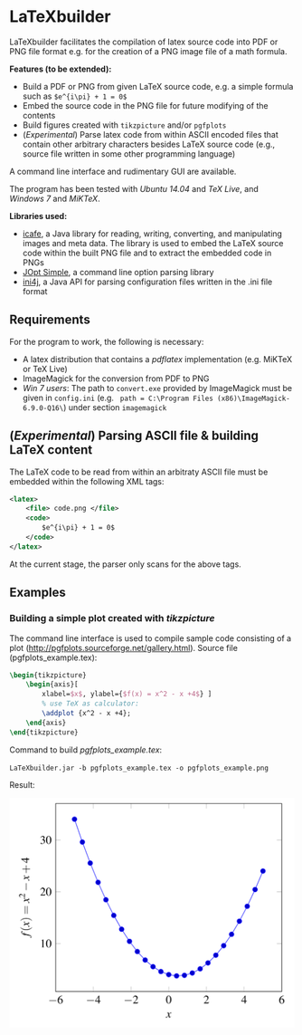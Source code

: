# LaTeXbuilder

LaTeXbuilder facilitates the compilation of latex source code into PDF or PNG file format e.g. for the creation of a PNG image file of a math formula.

**Features (to be extended):**

- Build a PDF or PNG from given LaTeX source code, e.g. a simple formula such as `$e^{i\pi} + 1 = 0$`
- Embed the source code in the PNG file for future modifying of the contents
- Build figures created with `tikzpicture` and/or `pgfplots`
- (*Experimental*) Parse latex code from within ASCII encoded files that contain other arbitrary characters besides LaTeX source code (e.g., source file written in some other programming language)

A command line interface and rudimentary GUI are available.

The program has been tested with *Ubuntu 14.04* and *TeX Live*, and *Windows 7* and *MiKTeX*.

**Libraries used:**

- [icafe](https://github.com/dragon66/icafe), a Java library for reading, writing, converting, and manipulating images and meta data. The library is used to embed the LaTeX source code within the built PNG file and to extract the embedded code in PNGs
- [JOpt Simple](https://pholser.github.io/jopt-simple/), a command line option parsing library
- [ini4j](http://ini4j.sourceforge.net/), a Java API for parsing configuration files written in the .ini file format

## Requirements

For the program to work, the following is necessary:
- A latex distribution that contains a *pdflatex* implementation (e.g. MiKTeX or TeX Live)
- ImageMagick for the conversion from PDF to PNG
- *Win 7 users*: The path to `convert.exe` provided by ImageMagick must be given in `config.ini` (e.g. `
path = C:\Program Files (x86)\ImageMagick-6.9.0-Q16\`) under section `imagemagick`

## (*Experimental*) Parsing ASCII file & building LaTeX content
The LaTeX code to be read from within an arbitraty ASCII file must be embedded within the following XML tags:
```xml
<latex>
	<file> code.png </file>
	<code>
		$e^{i\pi} + 1 = 0$
	</code>
</latex>
```
At the current stage, the parser only scans for the above tags.

## Examples

### Building a simple plot created with *tikzpicture*
The command line interface is used to compile sample code consisting of a plot (http://pgfplots.sourceforge.net/gallery.html).
Source file (pgfplots_example.tex):
```latex
\begin{tikzpicture}
	\begin{axis}[
		xlabel=$x$, ylabel={$f(x) = x^2 - x +4$} ]
		% use TeX as calculator:
		\addplot {x^2 - x +4};
	\end{axis}
\end{tikzpicture}
```

Command to build *pgfplots_example.tex*:

`LaTeXbuilder.jar -b pgfplots_example.tex -o pgfplots_example.png`

Result:

![Result](pgfplots_example.png)

